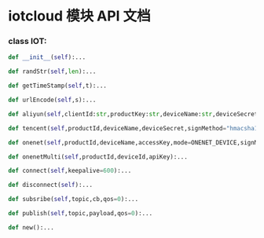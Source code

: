 # iotcloud 模块 API 文档

### class IOT:
``` python
def __init__(self):...
```

``` python
def randStr(self,len):...
```

``` python
def getTimeStamp(self,t):...
```

``` python
def urlEncode(self,s):...
```

``` python
def aliyun(self,clientId:str,productKey:str,deviceName:str,deviceSecret:str,signMethod="hmacmd5",regionID="cn-shanghai",ssl=False):...
```

``` python
def tencent(self,productId,deviceName,deviceSecret,signMethod="hmacsha1",expiryTime=3600,ssl=False):...
```

``` python
def onenet(self,productId,deviceName,accessKey,mode=ONENET_DEVICE,signMethod="hmacmd5",expiryTime=3600,ssl=False):...
```

``` python
def onenetMulti(self,productId,deviceId,apiKey):...
```

``` python
def connect(self,keepalive=600):...
```

``` python
def disconnect(self):...
```

``` python
def subsribe(self,topic,cb,qos=0):...
```

``` python
def publish(self,topic,payload,qos=0):...
```

``` python
def new():...
```

